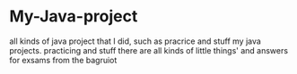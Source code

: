 # My-Java-project
all kinds of java project that I did, such as pracrice and stuff
my java projects. practicing and stuff
there are all kinds of little things' and answers for exsams from the bagruiot
